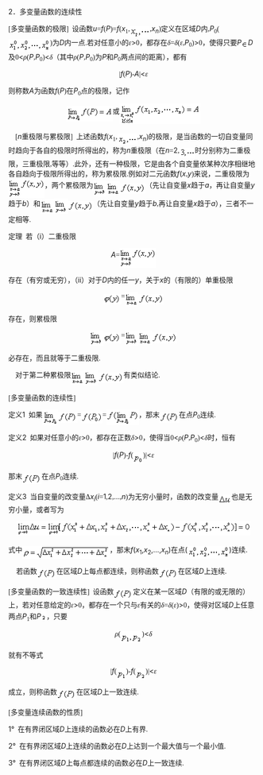 <div class=Section1 style='layout-grid:16.3pt .05pt'>
<p class=MsoNormal><span lang=EN-US>2</span><span lang=ZH-CN style='font-family:
宋体_GB2312'>．多变量函数的连续性</span></p>
<p class=MsoNormal><span lang=EN-US style='font-family:宋体_GB2312'>[</span><span
lang=ZH-CN style='font-family:宋体_GB2312'>多变量函数的极限</span><span lang=EN-US
style='font-family:宋体_GB2312'>]&nbsp; </span><span lang=ZH-CN style='font-family:
宋体_GB2312'>设函数</span><i><span lang=EN-US>u</span></i><span lang=EN-US
style='font-family:宋体_GB2312'>=</span><i><span lang=EN-US>f</span></i><span
lang=EN-US style='font-family:宋体_GB2312'>(</span><i><span lang=EN-US>P</span></i><span
lang=EN-US style='font-family:宋体_GB2312'>)=</span><i><span lang=EN-US>f</span></i><span
lang=EN-US style='font-family:宋体_GB2312'>(</span><i><span lang=EN-US>x</span></i><sub><span
lang=EN-US style='font-family:宋体_GB2312'>1</span></sub><span lang=EN-US
style='font-family:宋体_GB2312'>,</span><i><sub><span lang=EN-US
style='font-size:10.5pt;font-family:宋体_GB2312'><img width=40 height=22
src="res/17e9d95da129bdd93c34fb6cc6aaaa52_5451_files/image002.gif" u1:shapes="_x0000_i1025"
align=absmiddle></span></sub></i><span lang=EN-US style='font-family:宋体_GB2312'>,</span><i><span
lang=EN-US>x<sub>n</sub></span></i><span lang=EN-US style='font-family:宋体_GB2312'>)</span><span
lang=ZH-CN style='font-family:宋体_GB2312'>定义在区域</span><i><span lang=EN-US>D</span></i><span
lang=ZH-CN style='font-family:宋体_GB2312'>内</span><span lang=EN-US
style='font-family:宋体_GB2312'>,</span><i><span lang=EN-US>P</span></i><sub><span
lang=EN-US style='font-family:宋体_GB2312'>0</span></sub><span lang=EN-US
style='font-family:宋体_GB2312'>(</span><sub><span lang=EN-US style='font-size:
10.5pt;font-family:宋体_GB2312'><img width=84 height=25
src="res/17e9d95da129bdd93c34fb6cc6aaaa52_5451_files/image004.gif" u1:shapes="_x0000_i1026"
align=absmiddle></span></sub><span lang=EN-US style='font-family:宋体_GB2312'>)</span><span
lang=ZH-CN style='font-family:宋体_GB2312'>为</span><i><span lang=EN-US>D</span></i><span
lang=ZH-CN style='font-family:宋体_GB2312'>内一点</span><span lang=EN-US
style='font-family:宋体_GB2312'>.</span><span lang=ZH-CN style='font-family:宋体_GB2312'>若对任意小的</span><i><span
lang=ZH-CN style='font-family:宋体_GB2312'>ε</span></i><span lang=EN-US>&gt;</span><span
lang=EN-US style='font-family:宋体_GB2312'>0</span><span lang=ZH-CN
style='font-family:宋体_GB2312'>，都存在<i>δ</i></span><span lang=EN-US
style='font-family:宋体_GB2312'>=</span><i><span lang=ZH-CN style='font-family:
宋体_GB2312'>δ</span></i><span lang=EN-US style='font-family:宋体_GB2312'>(</span><i><span
lang=ZH-CN style='font-family:宋体_GB2312'>ε</span></i><span lang=EN-US
style='font-family:宋体_GB2312'>,</span><i><span lang=EN-US>P</span></i><sub><span
lang=EN-US style='font-family:宋体_GB2312'>0</span></sub><span lang=EN-US
style='font-family:宋体_GB2312'>)</span><span lang=EN-US>&gt;</span><span
lang=EN-US style='font-family:宋体_GB2312'>0</span><span lang=ZH-CN
style='font-family:宋体_GB2312'>，使得只要</span><i><span lang=EN-US>P</span></i><i><sub><span
lang=EN-US style='font-size:10.5pt'><img width=13 height=13
src="res/17e9d95da129bdd93c34fb6cc6aaaa52_5451_files/image006.gif" u1:shapes="_x0000_i1027"
align=absmiddle></span></sub><span lang=EN-US>D</span></i><span lang=ZH-CN
style='font-family:宋体_GB2312'>及</span><span lang=EN-US style='font-family:宋体_GB2312'>0</span><span
lang=EN-US>&lt;</span><i><span lang=ZH-CN style='font-family:宋体_GB2312'>ρ</span></i><span
lang=EN-US style='font-family:宋体_GB2312'>(</span><i><span lang=EN-US>P</span></i><span
lang=EN-US style='font-family:宋体_GB2312'>,</span><i><span lang=EN-US>P</span></i><sub><span
lang=EN-US style='font-family:宋体_GB2312'>0</span></sub><span lang=EN-US
style='font-family:宋体_GB2312'>)</span><span lang=EN-US>&lt;</span><i><span
lang=ZH-CN style='font-family:宋体_GB2312'>δ</span></i><span lang=ZH-CN
style='font-family:宋体_GB2312'>（其中<i>ρ</i></span><span lang=EN-US
style='font-family:宋体_GB2312'>(</span><i><span lang=EN-US>P</span></i><span
lang=EN-US style='font-family:宋体_GB2312'>,</span><i><span lang=EN-US>P</span></i><sub><span
lang=EN-US style='font-family:宋体_GB2312'>0</span></sub><span lang=EN-US
style='font-family:宋体_GB2312'>)</span><span lang=ZH-CN style='font-family:宋体_GB2312'>为</span><i><span
lang=EN-US>P</span></i><span lang=ZH-CN style='font-family:宋体_GB2312'>和</span><i><span
lang=EN-US>P</span></i><sub><span lang=EN-US style='font-family:宋体_GB2312'>0</span></sub><span
lang=ZH-CN style='font-family:宋体_GB2312'>两点间的距离），都有</span></p>
<p class=MsoNormal align=center style='text-align:center'><span lang=EN-US
style='font-family:宋体_GB2312'>|</span><i><span lang=EN-US>f</span></i><span
lang=EN-US style='font-family:宋体_GB2312'>(</span><i><span lang=EN-US>P</span></i><span
lang=EN-US style='font-family:宋体_GB2312'>)-</span><i><span lang=EN-US>A</span></i><span
lang=EN-US style='font-family:宋体_GB2312'>|</span><span lang=EN-US>&lt;</span><i><span
lang=ZH-CN style='font-family:宋体_GB2312'>ε</span></i></p>
<p class=MsoNormal><span lang=ZH-CN style='font-family:宋体_GB2312'>则称数</span><i><span
lang=EN-US>A</span></i><span lang=ZH-CN style='font-family:宋体_GB2312'>为函数</span><i><span
lang=EN-US>f</span></i><span lang=EN-US style='font-family:宋体_GB2312'>(</span><i><span
lang=EN-US>P</span></i><span lang=EN-US style='font-family:宋体_GB2312'>)</span><span
lang=ZH-CN style='font-family:宋体_GB2312'>在</span><i><span lang=EN-US>P</span></i><sub><span
lang=EN-US style='font-family:宋体_GB2312'>0</span></sub><span lang=ZH-CN
style='font-family:宋体_GB2312'>点的极限，记作</span></p>
<p class=MsoNormal align=center style='text-align:center'><sub><span
lang=EN-US style='font-size:10.5pt;font-family:宋体_GB2312'><img width=93
height=31 src="res/17e9d95da129bdd93c34fb6cc6aaaa52_5451_files/image008.gif"
u1:shapes="_x0000_i1028" align=absmiddle></span></sub><span lang=ZH-CN
style='font-family:宋体_GB2312'>或</span><sub><span lang=EN-US style='font-size:
10.5pt;font-family:宋体_GB2312'><img width=163 height=41
src="res/17e9d95da129bdd93c34fb6cc6aaaa52_5451_files/image010.gif" u1:shapes="_x0000_i1029"
align=absmiddle></span></sub></p>
<p class=MsoNormal><span lang=EN-US style='font-family:宋体_GB2312'>&nbsp;&nbsp;&nbsp;
[</span><i><span lang=EN-US>n</span></i><span lang=ZH-CN style='font-family:
宋体_GB2312'>重极限与累极限</span><span lang=EN-US style='font-family:宋体_GB2312'>]&nbsp;
</span><span lang=ZH-CN style='font-family:宋体_GB2312'>上述函数</span><i><span
lang=EN-US>f</span></i><span lang=EN-US style='font-family:宋体_GB2312'>(</span><i><span
lang=EN-US>x</span></i><sub><span lang=EN-US style='font-family:宋体_GB2312'>1</span></sub><span
lang=EN-US style='font-family:宋体_GB2312'>,</span><sub><span lang=EN-US
style='font-size:10.5pt;font-family:宋体_GB2312'><img width=40 height=23
src="res/17e9d95da129bdd93c34fb6cc6aaaa52_5451_files/image012.gif" u1:shapes="_x0000_i1030"
align=absmiddle></span></sub><span lang=EN-US style='font-family:宋体_GB2312'>,</span><i><span
lang=EN-US>x<sub>n</sub></span></i><span lang=EN-US style='font-family:宋体_GB2312'>)</span><span
lang=ZH-CN style='font-family:宋体_GB2312'>的极限，是当函数的一切自变量同时趋向于各自的极限时所得出的，称为</span><i><span
lang=EN-US>n</span></i><span lang=ZH-CN style='font-family:宋体_GB2312'>重极限（在</span><i><span
lang=EN-US>n</span></i><span lang=EN-US style='font-family:宋体_GB2312'>=</span><span
lang=EN-US>2</span><span lang=EN-US style='font-family:宋体_GB2312'>,</span><sub><span
lang=EN-US style='font-size:10.5pt;font-family:宋体_GB2312'><img width=31
height=21 src="res/17e9d95da129bdd93c34fb6cc6aaaa52_5451_files/image014.gif"
u1:shapes="_x0000_i1031" align=absmiddle></span></sub><span lang=ZH-CN
style='font-family:宋体_GB2312'>时分别称为二重极限，三重极限</span><span lang=EN-US
style='font-family:宋体_GB2312'>,</span><span lang=ZH-CN style='font-family:宋体_GB2312'>等等）</span><span
lang=EN-US style='font-family:宋体_GB2312'>.</span><span lang=ZH-CN
style='font-family:宋体_GB2312'>此外，还有一种极限，它是由各个自变量依某种次序相继地各自趋向于极限所得出的，称为累极限</span><span
lang=EN-US style='font-family:宋体_GB2312'>.</span><span lang=ZH-CN
style='font-family:宋体_GB2312'>例如对二元函数</span><i><span lang=EN-US>f</span></i><span
lang=EN-US>(<i>x</i></span><span lang=EN-US style='font-family:宋体_GB2312'>,</span><i><span
lang=EN-US>y</span></i><span lang=EN-US style='font-family:宋体_GB2312'>)</span><span
lang=ZH-CN style='font-family:宋体_GB2312'>来说，二重极限为</span><sub><span lang=EN-US
style='font-size:10.5pt;font-family:宋体_GB2312'><img width=73 height=40
src="res/17e9d95da129bdd93c34fb6cc6aaaa52_5451_files/image016.gif" u1:shapes="_x0000_i1032"
align=absmiddle></span></sub><span lang=ZH-CN style='font-family:宋体_GB2312'>，两个累极限为</span><sub><span
lang=EN-US style='font-size:10.5pt;font-family:宋体_GB2312'><img width=27
height=31 src="res/17e9d95da129bdd93c34fb6cc6aaaa52_5451_files/image018.gif"
u1:shapes="_x0000_i1127" align=absmiddle><img width=27 height=29
src="res/17e9d95da129bdd93c34fb6cc6aaaa52_5451_files/image020.gif" u1:shapes="_x0000_i1128"
align=absmiddle><img width=51 height=21
src="res/17e9d95da129bdd93c34fb6cc6aaaa52_5451_files/image022.gif" u1:shapes="_x0000_i1129"
align=absmiddle></span></sub><span lang=ZH-CN style='font-family:宋体_GB2312'>（先让自变量</span><i><span
lang=EN-US>x</span></i><span lang=ZH-CN style='font-family:宋体_GB2312'>趋于</span><i><span
lang=EN-US>a</span></i><span lang=ZH-CN style='font-family:宋体_GB2312'>，再让自变量</span><i><span
lang=EN-US>y</span></i><span lang=ZH-CN style='font-family:宋体_GB2312'>趋于</span><i><span
lang=EN-US>b</span></i><span lang=ZH-CN style='font-family:宋体_GB2312'>）和</span><sub><span
lang=EN-US style='font-size:10.5pt;font-family:宋体_GB2312'><img width=28
height=30 src="res/17e9d95da129bdd93c34fb6cc6aaaa52_5451_files/image023.gif"
u1:shapes="_x0000_i1130" align=absmiddle><img width=27 height=31
src="res/17e9d95da129bdd93c34fb6cc6aaaa52_5451_files/image024.gif" u1:shapes="_x0000_i1131"
align=absmiddle><img width=51 height=21
src="res/17e9d95da129bdd93c34fb6cc6aaaa52_5451_files/image026.gif" u1:shapes="_x0000_i1132"
align=absmiddle></span></sub><span lang=ZH-CN style='font-family:宋体_GB2312'>（先让自变量</span><i><span
lang=EN-US>y</span></i><span lang=ZH-CN style='font-family:宋体_GB2312'>趋于</span><i><span
lang=EN-US>b</span></i><span lang=EN-US style='font-family:宋体_GB2312'>,</span><span
lang=ZH-CN style='font-family:宋体_GB2312'>再让自变量</span><i><span lang=EN-US>x</span></i><span
lang=ZH-CN style='font-family:宋体_GB2312'>趋于</span><i><span lang=EN-US>a</span></i><span
lang=ZH-CN style='font-family:宋体_GB2312'>），三者不一定相等</span><span lang=EN-US
style='font-family:宋体_GB2312'>.</span></p>
<p class=MsoNormal><span lang=ZH-CN style='font-family:宋体_GB2312'>定理</span><span
lang=EN-US style='font-family:宋体_GB2312'>&nbsp; </span><span lang=ZH-CN
style='font-family:宋体_GB2312'>若（</span><span lang=EN-US>i</span><span
lang=ZH-CN style='font-family:宋体_GB2312'>）二重极限</span></p>
<p class=MsoNormal align=center style='text-align:center'><i><span lang=EN-US>A</span></i><span
lang=EN-US style='font-family:宋体_GB2312'>=</span><sub><span lang=EN-US
style='font-size:10.5pt;font-family:宋体_GB2312'><img width=73 height=40
src="res/17e9d95da129bdd93c34fb6cc6aaaa52_5451_files/image027.gif" u1:shapes="_x0000_i1068"
align=absmiddle></span></sub></p>
<p class=MsoNormal><span lang=ZH-CN style='font-family:宋体_GB2312'>存在（有穷或无穷），（</span><span
lang=EN-US>ii</span><span lang=ZH-CN style='font-family:宋体_GB2312'>）对于</span><i><span
lang=EN-US>D</span></i><span lang=ZH-CN style='font-family:宋体_GB2312'>内的任一</span><i><span
lang=EN-US>y</span></i><span lang=ZH-CN style='font-family:宋体_GB2312'>，关于</span><i><span
lang=EN-US>x</span></i><span lang=ZH-CN style='font-family:宋体_GB2312'>的（有限的）单重极限</span></p>
<p class=MsoNormal align=center style='text-align:center'><sub><span
lang=EN-US style='font-size:10.5pt;font-family:宋体_GB2312'><img width=36
height=21 src="res/17e9d95da129bdd93c34fb6cc6aaaa52_5451_files/image029.gif"
u1:shapes="_x0000_i1069" align=absmiddle></span></sub><span lang=EN-US
style='font-family:宋体_GB2312'>=</span><sub><span lang=EN-US style='font-size:
10.5pt;font-family:宋体_GB2312'><img width=27 height=29
src="res/17e9d95da129bdd93c34fb6cc6aaaa52_5451_files/image030.gif" u1:shapes="_x0000_i1070"
align=absmiddle><img width=51 height=21
src="res/17e9d95da129bdd93c34fb6cc6aaaa52_5451_files/image031.gif" u1:shapes="_x0000_i1071"
align=absmiddle></span></sub></p>
<p class=MsoNormal><span lang=ZH-CN style='font-family:宋体_GB2312'>存在，则累极限</span></p>
<p class=MsoNormal align=center style='text-align:center'><sub><span
lang=EN-US style='font-size:10.5pt;font-family:宋体_GB2312'><img width=27
height=31 src="res/17e9d95da129bdd93c34fb6cc6aaaa52_5451_files/image032.gif"
u1:shapes="_x0000_i1072" align=absmiddle><img width=36 height=21
src="res/17e9d95da129bdd93c34fb6cc6aaaa52_5451_files/image034.gif" u1:shapes="_x0000_i1073"
align=absmiddle></span></sub><span lang=EN-US style='font-family:宋体_GB2312'>=</span><sub><span
lang=EN-US style='font-size:10.5pt;font-family:宋体_GB2312'><img width=27
height=31 src="res/17e9d95da129bdd93c34fb6cc6aaaa52_5451_files/image035.gif"
u1:shapes="_x0000_i1074" align=absmiddle><img width=27 height=29
src="res/17e9d95da129bdd93c34fb6cc6aaaa52_5451_files/image036.gif" u1:shapes="_x0000_i1075"
align=absmiddle><img width=51 height=21
src="res/17e9d95da129bdd93c34fb6cc6aaaa52_5451_files/image037.gif" u1:shapes="_x0000_i1076"
align=absmiddle></span></sub></p>
<p class=MsoNormal><span lang=ZH-CN style='font-family:宋体_GB2312'>必存在，而且就等于二重极限</span><span
lang=EN-US style='font-family:宋体_GB2312'>.</span></p>
<p class=MsoNormal><span lang=EN-US style='font-family:宋体_GB2312'>&nbsp;&nbsp;&nbsp;
</span><span lang=ZH-CN style='font-family:宋体_GB2312'>对于第二种累极限</span><sub><span
lang=EN-US style='font-size:10.5pt;font-family:宋体_GB2312'><img width=27
height=29 src="res/17e9d95da129bdd93c34fb6cc6aaaa52_5451_files/image038.gif"
u1:shapes="_x0000_i1077" align=absmiddle><img width=28 height=31
src="res/17e9d95da129bdd93c34fb6cc6aaaa52_5451_files/image039.gif" u1:shapes="_x0000_i1078"
align=absmiddle><img width=51 height=21
src="res/17e9d95da129bdd93c34fb6cc6aaaa52_5451_files/image040.gif" u1:shapes="_x0000_i1079"
align=absmiddle></span></sub><span lang=ZH-CN style='font-family:宋体_GB2312'>有类似结论</span><span
lang=EN-US style='font-family:宋体_GB2312'>.</span></p>
<p class=MsoNormal><span lang=EN-US style='font-family:宋体_GB2312'>[</span><span
lang=ZH-CN style='font-family:宋体_GB2312'>多变量函数的连续性</span><span lang=EN-US
style='font-family:宋体_GB2312'>]</span></p>
<p class=MsoNormal><span lang=ZH-CN style='font-family:宋体_GB2312'>定义</span><span
lang=EN-US>1</span><span lang=EN-US style='font-family:宋体_GB2312'>&nbsp; </span><span
lang=ZH-CN style='font-family:宋体_GB2312'>如果</span><sub><span lang=EN-US
style='font-size:10.5pt;font-family:宋体_GB2312'><img width=31 height=31
src="res/17e9d95da129bdd93c34fb6cc6aaaa52_5451_files/image042.gif" u1:shapes="_x0000_i1056"
align=absmiddle><img width=39 height=21
src="res/17e9d95da129bdd93c34fb6cc6aaaa52_5451_files/image044.gif" u1:shapes="_x0000_i1057"
align=absmiddle></span></sub><span lang=EN-US style='font-family:宋体_GB2312'>=</span><sub><span
lang=EN-US style='font-size:10.5pt;font-family:宋体_GB2312'><img width=43
height=24 src="res/17e9d95da129bdd93c34fb6cc6aaaa52_5451_files/image046.gif"
u1:shapes="_x0000_i1058" align=absmiddle></span></sub><span lang=EN-US
style='font-family:宋体_GB2312'>=</span><sub><span lang=EN-US style='font-size:
10.5pt;font-family:宋体_GB2312'><img width=65 height=31
src="res/17e9d95da129bdd93c34fb6cc6aaaa52_5451_files/image048.gif" u1:shapes="_x0000_i1059"
align=absmiddle></span></sub><span lang=ZH-CN style='font-family:宋体_GB2312'>，那末</span><sub><span
lang=EN-US style='font-size:10.5pt;font-family:宋体_GB2312'><img width=39
height=21 src="res/17e9d95da129bdd93c34fb6cc6aaaa52_5451_files/image049.gif"
u1:shapes="_x0000_i1060" align=absmiddle></span></sub><span lang=ZH-CN
style='font-family:宋体_GB2312'>在点</span><i><span lang=EN-US>P</span></i><sub><span
lang=EN-US style='font-family:宋体_GB2312'>0</span></sub><span lang=ZH-CN
style='font-family:宋体_GB2312'>连续</span><span lang=EN-US style='font-family:
宋体_GB2312'>.</span></p>
<p class=MsoNormal><span lang=ZH-CN style='font-family:宋体_GB2312'>定义</span><span
lang=EN-US>2</span><span lang=EN-US style='font-family:宋体_GB2312'>&nbsp; </span><span
lang=ZH-CN style='font-family:宋体_GB2312'>如果对任意小的<i>ε</i></span><span
lang=EN-US>&gt;</span><span lang=EN-US style='font-family:宋体_GB2312'>0</span><span
lang=ZH-CN style='font-family:宋体_GB2312'>，都存在正数<i>δ</i></span><span lang=EN-US>&gt;</span><span
lang=EN-US style='font-family:宋体_GB2312'>0</span><span lang=ZH-CN
style='font-family:宋体_GB2312'>，使得当</span><span lang=EN-US style='font-family:
宋体_GB2312'>0</span><span lang=EN-US>&lt;</span><i><span lang=ZH-CN
style='font-family:宋体_GB2312'>ρ</span></i><span lang=EN-US style='font-family:
宋体_GB2312'>(</span><i><span lang=EN-US>P</span></i><span lang=EN-US
style='font-family:宋体_GB2312'>,</span><i><span lang=EN-US>P</span></i><sub><span
lang=EN-US style='font-family:宋体_GB2312'>0</span></sub><span lang=EN-US
style='font-family:宋体_GB2312'>)</span><span lang=EN-US>&lt;</span><i><span
lang=ZH-CN style='font-family:宋体_GB2312'>δ</span></i><span lang=ZH-CN
style='font-family:宋体_GB2312'>时，恒有</span></p>
<p class=MsoNormal align=center style='text-align:center'><span lang=EN-US
style='font-family:宋体_GB2312'>|</span><i><span lang=EN-US>f</span></i><span
lang=EN-US style='font-family:宋体_GB2312'>(</span><i><span lang=EN-US>P</span></i><span
lang=EN-US style='font-family:宋体_GB2312'>)-</span><i><span lang=EN-US>f</span></i><span
lang=EN-US style='font-family:宋体_GB2312'>(<sub><img width=20 height=24
src="res/17e9d95da129bdd93c34fb6cc6aaaa52_5451_files/image051.gif" u1:shapes="_x0000_i1134"
align=absmiddle></sub>)|</span><span lang=EN-US>&lt;</span><i><span lang=ZH-CN
style='font-family:宋体_GB2312'>ε</span></i></p>
<p class=MsoNormal><span lang=ZH-CN style='font-family:宋体_GB2312'>那末</span><sub><span
lang=EN-US style='font-size:10.5pt;font-family:宋体_GB2312'><img width=39
height=21 src="res/17e9d95da129bdd93c34fb6cc6aaaa52_5451_files/image052.gif"
u1:shapes="_x0000_i1061" align=absmiddle></span></sub><span lang=ZH-CN
style='font-family:宋体_GB2312'>在点</span><i><span lang=EN-US>P</span></i><sub><span
lang=EN-US style='font-family:宋体_GB2312'>0</span></sub><span lang=ZH-CN
style='font-family:宋体_GB2312'>连续</span><span lang=EN-US style='font-family:
宋体_GB2312'>.</span></p>
<p class=MsoNormal><span lang=ZH-CN style='font-family:宋体_GB2312'>定义</span><span
lang=EN-US>3</span><span lang=EN-US style='font-family:宋体_GB2312'>&nbsp; </span><span
lang=ZH-CN style='font-family:宋体_GB2312'>当自变量的改变量Δ</span><i><span lang=EN-US>x<sub>i</sub></span></i><span
lang=EN-US style='font-family:宋体_GB2312'>(</span><i><span lang=EN-US>i</span></i><span
lang=EN-US style='font-family:宋体_GB2312'>=</span><span lang=EN-US>1</span><span
lang=EN-US style='font-family:宋体_GB2312'>,</span><span lang=EN-US>2</span><span
lang=EN-US style='font-family:宋体_GB2312'>,</span><span lang=EN-US>…</span><span
lang=EN-US style='font-family:宋体_GB2312'>,</span><i><span lang=EN-US>n</span></i><span
lang=EN-US style='font-family:宋体_GB2312'>)</span><span lang=ZH-CN
style='font-family:宋体_GB2312'>为无穷小量时，函数的改变量</span><i><sub><span lang=EN-US
style='font-size:10.5pt;font-family:宋体_GB2312'><img width=26 height=19
src="res/17e9d95da129bdd93c34fb6cc6aaaa52_5451_files/image054.gif" u1:shapes="_x0000_i1062"
align=absmiddle></span></sub></i><span lang=ZH-CN style='font-family:宋体_GB2312'>也是无穷小量，或者写为</span></p>
<p class=MsoNormal align=center style='text-align:center'><sub><span
lang=EN-US style='font-size:10.5pt;font-family:宋体_GB2312'><img width=470
height=29 src="res/17e9d95da129bdd93c34fb6cc6aaaa52_5451_files/image056.gif"
u1:shapes="_x0000_i1063"></span></sub></p>
<p class=MsoNormal><span lang=ZH-CN style='font-family:宋体_GB2312'>式中</span><sub><span
lang=EN-US style='font-size:10.5pt'><img width=176 height=26
src="res/17e9d95da129bdd93c34fb6cc6aaaa52_5451_files/image058.gif" u1:shapes="_x0000_i1064"
align=absmiddle></span></sub><span lang=ZH-CN style='font-family:宋体_GB2312'>，那末</span><i><span
lang=EN-US>f</span></i><span lang=EN-US>(<i>x</i><sub>1</sub>,<i>x</i><sub>2</sub>,…,<i>x<sub>n</sub></i>)</span><span
lang=ZH-CN style='font-family:宋体_GB2312'>在点</span><span lang=EN-US>(</span><sub><span
lang=EN-US style='font-size:10.5pt'><img width=84 height=25
src="res/17e9d95da129bdd93c34fb6cc6aaaa52_5451_files/image060.gif" u1:shapes="_x0000_i1065"
align=absmiddle></span></sub><span lang=EN-US>)</span><span lang=ZH-CN
style='font-family:宋体_GB2312'>连续</span><span lang=EN-US>.</span></p>
<p class=MsoNormal><span lang=EN-US>&nbsp;&nbsp;&nbsp; </span><span lang=ZH-CN
style='font-family:宋体_GB2312'>若函数</span><sub><span lang=EN-US style='font-size:
10.5pt;font-family:宋体_GB2312'><img width=39 height=21
src="res/17e9d95da129bdd93c34fb6cc6aaaa52_5451_files/image061.gif" u1:shapes="_x0000_i1066"
align=absmiddle></span></sub><span lang=ZH-CN style='font-family:宋体_GB2312'>在区域</span><i><span
lang=EN-US>D</span></i><span lang=ZH-CN style='font-family:宋体_GB2312'>上每点都连续，则称函数</span><sub><span
lang=EN-US style='font-size:10.5pt;font-family:宋体_GB2312'><img width=39
height=21 src="res/17e9d95da129bdd93c34fb6cc6aaaa52_5451_files/image062.gif"
u1:shapes="_x0000_i1067" align=absmiddle></span></sub><span lang=ZH-CN
style='font-family:宋体_GB2312'>在区域</span><i><span lang=EN-US>D</span></i><span
lang=ZH-CN style='font-family:宋体_GB2312'>上连续</span><span lang=EN-US
style='font-family:宋体_GB2312'>.</span></p>
<p class=MsoNormal><span lang=EN-US style='font-family:宋体_GB2312'>[</span><span
lang=ZH-CN style='font-family:宋体_GB2312'>多变量函数的一致连续性</span><span lang=EN-US
style='font-family:宋体_GB2312'>]&nbsp; </span><span lang=ZH-CN style='font-family:
宋体_GB2312'>设函数</span><sub><span lang=EN-US style='font-size:10.5pt;font-family:
宋体_GB2312'><img width=39 height=21
src="res/17e9d95da129bdd93c34fb6cc6aaaa52_5451_files/image063.gif" u1:shapes="_x0000_i1133"
align=absmiddle></span></sub><span lang=ZH-CN style='font-family:宋体_GB2312'>定义在某一区域</span><i><span
lang=EN-US>D</span></i><span lang=ZH-CN style='font-family:宋体_GB2312'>（有限的或无限的）上，若对任意给定的<i>ε</i></span><span
lang=EN-US>&gt;</span><span lang=EN-US style='font-family:宋体_GB2312'>0</span><span
lang=ZH-CN style='font-family:宋体_GB2312'>，都存在一个只与<i>ε</i>有关的<i>δ</i></span><span
lang=EN-US style='font-family:宋体_GB2312'>=</span><i><span lang=ZH-CN
style='font-family:宋体_GB2312'>δ</span></i><span lang=EN-US style='font-family:
宋体_GB2312'>(</span><i><span lang=ZH-CN style='font-family:宋体_GB2312'>ε</span></i><span
lang=EN-US style='font-family:宋体_GB2312'>)</span><span lang=EN-US>&gt;</span><span
lang=EN-US style='font-family:宋体_GB2312'>0</span><span lang=ZH-CN
style='font-family:宋体_GB2312'>，使得对区域</span><i><span lang=EN-US>D</span></i><span
lang=ZH-CN style='font-family:宋体_GB2312'>上任意两点</span><i><span lang=EN-US>P</span></i><sub><span
lang=EN-US style='font-family:宋体_GB2312'>1</span></sub><span lang=ZH-CN
style='font-family:宋体_GB2312'>和</span><i><span lang=EN-US>P</span></i><i><sub><span
lang=EN-US style='font-size:10.5pt'><img width=11 height=23
src="res/17e9d95da129bdd93c34fb6cc6aaaa52_5451_files/image065.gif" u1:shapes="_x0000_i1035"></span></sub></i><span
lang=ZH-CN style='font-family:宋体_GB2312'>，只要</span></p>
<p class=MsoNormal align=center style='text-align:center'><i><span lang=ZH-CN
style='font-family:宋体_GB2312'>ρ</span></i><span lang=EN-US style='font-family:
宋体_GB2312'>(<sub><img width=43 height=23
src="res/17e9d95da129bdd93c34fb6cc6aaaa52_5451_files/image067.gif" u1:shapes="_x0000_i1053"
align=absmiddle></sub>)</span><span lang=EN-US>&lt;</span><i><span lang=ZH-CN
style='font-family:宋体_GB2312'>δ</span></i></p>
<p class=MsoNormal><span lang=ZH-CN style='font-family:宋体_GB2312'>就有不等式</span></p>
<p class=MsoNormal align=center style='text-align:center'><span lang=EN-US
style='font-family:宋体_GB2312'>|</span><i><span lang=EN-US>f</span></i><span
lang=EN-US style='font-family:宋体_GB2312'>(<sub><img width=19 height=23
src="res/17e9d95da129bdd93c34fb6cc6aaaa52_5451_files/image069.gif" u1:shapes="_x0000_i1054"
align=absmiddle></sub>)-</span><i><span lang=EN-US>f</span></i><span
lang=EN-US style='font-family:宋体_GB2312'>(<sub><img width=20 height=23
src="res/17e9d95da129bdd93c34fb6cc6aaaa52_5451_files/image071.gif" u1:shapes="_x0000_i1055"
align=absmiddle></sub>)|</span><span lang=EN-US>&lt;</span><i><span lang=ZH-CN
style='font-family:宋体_GB2312'>ε</span></i></p>
<p class=MsoNormal><span lang=ZH-CN style='font-family:宋体_GB2312'>成立，则称函数</span><sub><span
lang=EN-US style='font-size:10.5pt;font-family:宋体_GB2312'><img width=39
height=21 src="res/17e9d95da129bdd93c34fb6cc6aaaa52_5451_files/image072.gif"
u1:shapes="_x0000_i1034" align=absmiddle></span></sub><span lang=ZH-CN
style='font-family:宋体_GB2312'>在区域</span><i><span lang=EN-US>D</span></i><span
lang=ZH-CN style='font-family:宋体_GB2312'>上一致连续</span><span lang=EN-US
style='font-family:宋体_GB2312'>.</span></p>
<p class=MsoNormal><span lang=EN-US style='font-family:宋体_GB2312'>[</span><span
lang=ZH-CN style='font-family:宋体_GB2312'>多变量连续函数的性质</span><span lang=EN-US
style='font-family:宋体_GB2312'>]</span></p>
<p class=MsoNormal><span lang=EN-US>1</span><span lang=EN-US>°</span><span
lang=EN-US style='font-family:宋体_GB2312'>&nbsp; </span><span lang=ZH-CN
style='font-family:宋体_GB2312'>在有界闭区域</span><i><span lang=EN-US>D</span></i><span
lang=ZH-CN style='font-family:宋体_GB2312'>上连续的函数必在</span><i><span lang=EN-US>D</span></i><span
lang=ZH-CN style='font-family:宋体_GB2312'>上有界</span><span lang=EN-US
style='font-family:宋体_GB2312'>.</span></p>
<p class=MsoNormal><span lang=EN-US>2</span><span lang=EN-US>°</span><span
lang=EN-US style='font-family:宋体_GB2312'>&nbsp; </span><span lang=ZH-CN
style='font-family:宋体_GB2312'>在有界闭区域</span><i><span lang=EN-US>D</span></i><span
lang=ZH-CN style='font-family:宋体_GB2312'>上连续的函数必在</span><i><span lang=EN-US>D</span></i><span
lang=ZH-CN style='font-family:宋体_GB2312'>上达到一个最大值与一个最小值</span><span lang=EN-US
style='font-family:宋体_GB2312'>.</span></p>
<p class=MsoNormal><span lang=EN-US>3</span><span lang=EN-US>°</span><span
lang=EN-US style='font-family:宋体_GB2312'>&nbsp; </span><span lang=ZH-CN
style='font-family:宋体_GB2312'>在有界闭区域</span><i><span lang=EN-US>D</span></i><span
lang=ZH-CN style='font-family:宋体_GB2312'>上每点都连续的函数必在</span><i><span lang=EN-US>D</span></i><span
lang=ZH-CN style='font-family:宋体_GB2312'>上一致连续</span><span lang=EN-US
style='font-family:宋体_GB2312'>.</span></p>
</div>